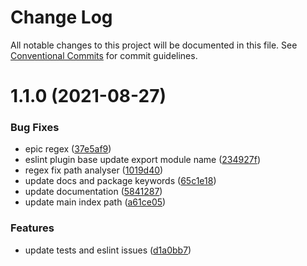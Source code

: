 # Change Log

All notable changes to this project will be documented in this file.
See [Conventional Commits](https://conventionalcommits.org) for commit guidelines.

# 1.1.0 (2021-08-27)


### Bug Fixes

* epic regex ([37e5af9](https://github.com/quero-edu/guidelines/commit/37e5af9cf33ba901ec5ba8b55b502ea59798a6d0))
* eslint plugin base update export module name ([234927f](https://github.com/quero-edu/guidelines/commit/234927f0e34aaac722a1b05edb3c1aec2d65378a))
* regex fix path analyser ([1019d40](https://github.com/quero-edu/guidelines/commit/1019d4030d15b6858ae645651decdcf71dbee562))
* update docs and package keywords ([65c1e18](https://github.com/quero-edu/guidelines/commit/65c1e186a79e0ea1e75f377f27a47eefdbf619c3))
* update documentation ([5841287](https://github.com/quero-edu/guidelines/commit/584128773227008c2aa81e6b99f80a8b6e52ee93))
* update main index path ([a61ce05](https://github.com/quero-edu/guidelines/commit/a61ce05b85dd353c8ba7a62b4161a5029855df32))


### Features

* update tests and eslint issues ([d1a0bb7](https://github.com/quero-edu/guidelines/commit/d1a0bb7ab69c351d217e88294516457878e25ef4))
